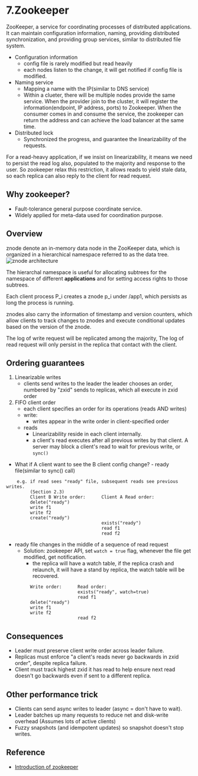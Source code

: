 # 7.Zookeeper


ZooKeeper, a service for coordinating processes of distributed applications. It can maintain configuration information, naming, providing distributed synchronization, and providing group services, similar to distributed file system.

- Configuration information
   + config file is rarely modified but read heavily
   + each nodes listen to the change, it will get notified if config file is modified.
- Naming service
   + Mapping a name with the IP(similar to DNS service)
   + Within a clueter, there will be multiple nodes provide the same service. When the provider join to the cluster, it will register the information(endpoint, IP address, ports) to Zookeeper. When the consumer comes in and consume the service, the zookeeper can return the address and can achieve the load balancer at the same time.
- Distributed lock
   + Synchronized the progress, and guarantee the linearizability of the requests.        



For a read-heavy application, if we insist on linearizability, it means we need to persist the read log also, populated to the majority and response to the user. So zookeeper relax this restriction, it allows reads to yield stale data, so each replica can also reply to the client for read request.

## Why zookeeper?
- Fault-tolerance general purpose coordinate service.
- Widely applied for meta-data used for coordination purpose.

## Overview

znode denote an in-memory data node in the ZooKeeper data, which is organized in a hierarchical namespace referred to as the data tree.
![znode architecture](https://user-images.githubusercontent.com/11788053/87625377-e37ed180-c6de-11ea-9c86-ebd28c402623.png)

The hierarchal namespace is useful for allocating subtrees for the namespace of different **applications** and for setting access rights to those subtrees. 


Each client process P_i creates a znode p_i under /app1, which persists as long the process is running.

znodes also carry the information of timestamp and version counters, which allow clients to track changes to znodes and execute conditional updates based on the version of the znode.

The log of write request will be replicated among the majority, The log of read request will only persist in the replica that contact with the client.


## Ordering guarantees
1. Linearizable writes
	+ clients send writes to the leader the leader chooses an order, numbered by "zxid" sends to replicas, which all execute in zxid order
2. FIFO client order
	+ each client specifies an order for its operations (reads AND writes)
	+ write:
		* writes appear in the write order in client-specified order
	+ reads
		* Linearizability reside in each client internally.
		* a client's read executes after all previous writes by that client. A server may block a client's read to wait for previous write, or `sync()`

- What if A client want to see the B client config change? - ready file(similar to sync() call)
```
    e.g. if read sees "ready" file, subsequent reads see previous writes.
         (Section 2.3)
         Client B Write order:      Client A Read order:
         delete("ready")
         write f1
         write f2
         create("ready")
			                        exists("ready")
			                        read f1
			                        read f2
```
- ready file changes in the middle of a sequence of read request
	+ Solution: zookeeper API, set `watch = true` flag, whenever the file get modified, get notification.
		* the replica will have a watch table, if the replica crash and relaunch, it will have a stand by replica, the watch table will be recovered.
```
         Write order:      Read order:
                           exists("ready", watch=true)
                           read f1
         delete("ready")
         write f1
         write f2
                           read f2
```

## Consequences
- Leader must preserve client write order across leader failure.
- Replicas must enforce "a client's reads never go backwards in zxid order", despite replica failure.
- Client must track highest zxid it has read to help ensure next read doesn't go backwards even if sent to a different replica.

## Other performance trick
- Clients can send async writes to leader (async = don't have to wait).
- Leader batches up many requests to reduce net and disk-write overhead (Assumes lots of active clients)
- Fuzzy snapshots (and idempotent updates) so snapshot doesn't stop writes.



## Reference
- [Introduction of zookeeper](https://juejin.im/post/5bac3cde5188255c3b7d91a8)

